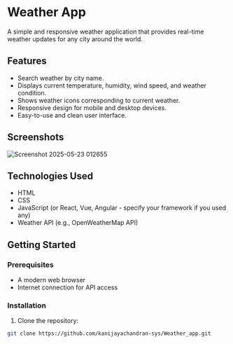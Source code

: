 # Weather App

A simple and responsive weather application that provides real-time weather updates for any city around the world.

## Features

- Search weather by city name.
- Displays current temperature, humidity, wind speed, and weather condition.
- Shows weather icons corresponding to current weather.
- Responsive design for mobile and desktop devices.
- Easy-to-use and clean user interface.

## Screenshots

![Screenshot 2025-05-23 012655](https://github.com/user-attachments/assets/14f999d1-5b81-4b25-9028-ccd8dc16271b)


## Technologies Used

- HTML
- CSS
- JavaScript (or React, Vue, Angular - specify your framework if you used any)
- Weather API (e.g., OpenWeatherMap API)

## Getting Started

### Prerequisites

- A modern web browser
- Internet connection for API access

### Installation

1. Clone the repository:

```bash
git clone https://github.com/kanijayachandran-sys/Weather_app.git
